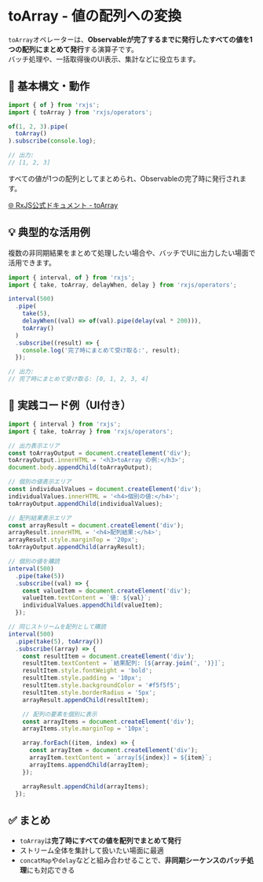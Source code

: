 # toArray - 値の配列への変換

`toArray`オペレーターは、**Observableが完了するまでに発行したすべての値を1つの配列にまとめて発行**する演算子です。  
バッチ処理や、一括取得後のUI表示、集計などに役立ちます。


## 🔰 基本構文・動作

```ts
import { of } from 'rxjs';
import { toArray } from 'rxjs/operators';

of(1, 2, 3).pipe(
  toArray()
).subscribe(console.log);

// 出力:
// [1, 2, 3]
```

すべての値が1つの配列としてまとめられ、Observableの完了時に発行されます。

[🌐 RxJS公式ドキュメント - toArray](https://rxjs.dev/api/index/function/toArray)

## 💡 典型的な活用例

複数の非同期結果をまとめて処理したい場合や、バッチでUIに出力したい場面で活用できます。

```ts
import { interval, of } from 'rxjs';
import { take, toArray, delayWhen, delay } from 'rxjs/operators';

interval(500)
  .pipe(
    take(5),
    delayWhen((val) => of(val).pipe(delay(val * 200))),
    toArray()
  )
  .subscribe((result) => {
    console.log('完了時にまとめて受け取る:', result);
  });

// 出力:
// 完了時にまとめて受け取る: [0, 1, 2, 3, 4]
```


## 🧪 実践コード例（UI付き）

```ts
import { interval } from 'rxjs';
import { take, toArray } from 'rxjs/operators';

// 出力表示エリア
const toArrayOutput = document.createElement('div');
toArrayOutput.innerHTML = '<h3>toArray の例:</h3>';
document.body.appendChild(toArrayOutput);

// 個別の値表示エリア
const individualValues = document.createElement('div');
individualValues.innerHTML = '<h4>個別の値:</h4>';
toArrayOutput.appendChild(individualValues);

// 配列結果表示エリア
const arrayResult = document.createElement('div');
arrayResult.innerHTML = '<h4>配列結果:</h4>';
arrayResult.style.marginTop = '20px';
toArrayOutput.appendChild(arrayResult);

// 個別の値を購読
interval(500)
  .pipe(take(5))
  .subscribe((val) => {
    const valueItem = document.createElement('div');
    valueItem.textContent = `値: ${val}`;
    individualValues.appendChild(valueItem);
  });

// 同じストリームを配列として購読
interval(500)
  .pipe(take(5), toArray())
  .subscribe((array) => {
    const resultItem = document.createElement('div');
    resultItem.textContent = `結果配列: [${array.join(', ')}]`;
    resultItem.style.fontWeight = 'bold';
    resultItem.style.padding = '10px';
    resultItem.style.backgroundColor = '#f5f5f5';
    resultItem.style.borderRadius = '5px';
    arrayResult.appendChild(resultItem);

    // 配列の要素を個別に表示
    const arrayItems = document.createElement('div');
    arrayItems.style.marginTop = '10px';

    array.forEach((item, index) => {
      const arrayItem = document.createElement('div');
      arrayItem.textContent = `array[${index}] = ${item}`;
      arrayItems.appendChild(arrayItem);
    });

    arrayResult.appendChild(arrayItems);
  });
```


## ✅ まとめ

- `toArray`は**完了時にすべての値を配列でまとめて発行**
- ストリーム全体を集計して扱いたい場面に最適
- `concatMap`や`delay`などと組み合わせることで、**非同期シーケンスのバッチ処理**にも対応できる
